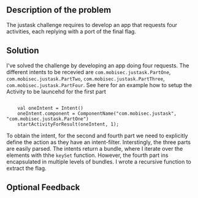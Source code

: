 ## Description of the problem


The justask challenge requires to develop an app that requests four activities, each replying with a port of the final flag.

## Solution

I've solved the challenge by developing an app doing four requests. The different intents to be recevied are `com.mobisec.justask.PartOne`, `com.mobisec.justask.PartTwo`, `com.mobisec.justask.PartThree`, `com.mobisec.justask.PartFour`. See here for an example how to setup the Activity to be launcehd for the first part

```

    val oneIntent = Intent()
    oneIntent.component = ComponentName("com.mobisec.justask", "com.mobisec.justask.PartOne")
    startActivityForResult(oneIntent, 1);

```

To obtain the intent, for the second and fourth part we need to explicitly define the action as they have an intent-filter.
Interstingly, the three parts are easily parsed. The intents return a bundle, where I iterate over the elements with thhe `keySet` function. However, the fourth part ins encapsulated in multiple levels of bundles. I wrote a recursive function to extract the flag.


## Optional Feedback

